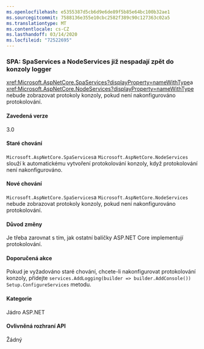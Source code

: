```yaml
---
ms.openlocfilehash: e5355387d5cb6d9e6de89f5b85e64bc100b32ae1
ms.sourcegitcommit: 7588136e355e10cbc2582f389c90c127363c02a5
ms.translationtype: MT
ms.contentlocale: cs-CZ
ms.lasthandoff: 03/14/2020
ms.locfileid: "72522695"
---
```

### <a name="spas-spaservices-and-nodeservices-no-longer-fall-back-to-console-logger"></a>SPA: SpaServices a NodeServices již nespadají zpět do konzoly logger

<xref:Microsoft.AspNetCore.SpaServices?displayProperty=nameWithType>a <xref:Microsoft.AspNetCore.NodeServices?displayProperty=nameWithType> nebude zobrazovat protokoly konzoly, pokud není nakonfigurováno protokolování.

#### <a name="version-introduced"></a>Zavedená verze

3.0

#### <a name="old-behavior"></a>Staré chování

`Microsoft.AspNetCore.SpaServices`a `Microsoft.AspNetCore.NodeServices` slouží k automatickému vytvoření protokolování konzoly, když protokolování není nakonfigurováno.

#### <a name="new-behavior"></a>Nové chování

`Microsoft.AspNetCore.SpaServices`a `Microsoft.AspNetCore.NodeServices` nebude zobrazovat protokoly konzoly, pokud není nakonfigurováno protokolování.

#### <a name="reason-for-change"></a>Důvod změny

Je třeba zarovnat s tím, jak ostatní balíčky ASP.NET Core implementují protokolování.

#### <a name="recommended-action"></a>Doporučená akce

Pokud je vyžadováno staré chování, chcete-li nakonfigurovat protokolování konzoly, přidejte `services.AddLogging(builder => builder.AddConsole())` `Setup.ConfigureServices` metodu.

#### <a name="category"></a>Kategorie

Jádro ASP.NET

#### <a name="affected-apis"></a>Ovlivněná rozhraní API

Žádný

<!--

#### Affected APIs

Not detectable via API analysis

-->
